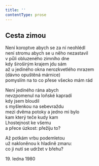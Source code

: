 ```yaml
---
title: ''
contentType: prose
---
```


## Cesta zimou

Není koroptve abych se za ní neohlédl  
není stromu abych se u něho nezastavil  
v půli obluzeného zimního dne  
kdy široširým krajem jdu sám  
až u jediného okna nerozkvetlého mrazem  
(dávno opuštěná márnice)  
pomyslím na to co přese všecko mám rád

Není jediného rána abych  
nevzpomenul na loňské kapradí  
kdy jsem bloudil  
s myšlenkou na sebevraždu  
mezi dvěma potoky a jedno mi bylo  
kam který teče kudy kam  
Lhostejnost ke všemu  
a přece úzkost: přežiju to?

Až potkám vrbu podemletou  
už nakloněnou k hladině zmaru:  
co ji nutí se udržet v břehu?

19\. ledna 1980
